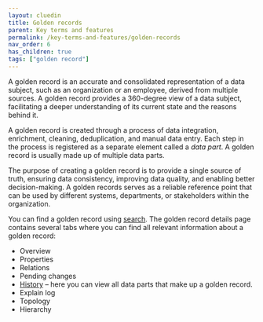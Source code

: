 ```yaml
---
layout: cluedin
title: Golden records
parent: Key terms and features
permalink: /key-terms-and-features/golden-records
nav_order: 6
has_children: true
tags: ["golden record"]
---
```


A golden record is an accurate and consolidated representation of a data subject, such as an organization or an employee, derived from multiple sources. A golden record provides a 360-degree view of a data subject, facilitating a deeper understanding of its current state and the reasons behind it.

A golden record is created through a process of data integration, enrichment, cleaning, deduplication, and manual data entry. Each step in the process is registered as a separate element called a _data part_. A golden record is usually made up of multiple data parts.

The purpose of creating a golden record is to provide a single source of truth, ensuring data consistency, improving data quality, and enabling better decision-making. A golden records serves as a reliable reference point that can be used by different systems, departments, or stakeholders within the organization.

You can find a golden record using [search](/key-terms-and-features/search). The golden record details page contains several tabs where you can find all relevant information about a golden record:

- Overview
- Properties
- Relations
- Pending changes
- [History](/key-terms-and-features/golden-records/history) – here you can view all data parts that make up a golden record.
- Explain log
- Topology
- Hierarchy
